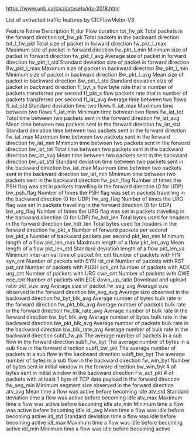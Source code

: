 https://www.unb.ca/cic/datasets/ids-2018.html

List of extracted traffic features by CICFlowMeter-V3

Feature Name	    Description
fl_dur	            Flow duration
tot_fw_pk	        Total packets in the forward direction
tot_bw_pk	        Total packets in the backward direction
tot_l_fw_pkt	    Total size of packet in forward direction
fw_pkt_l_max    	Maximum size of packet in forward direction
fw_pkt_l_min    	Minimum size of packet in forward direction
fw_pkt_l_avg    	Average size of packet in forward direction
fw_pkt_l_std    	Standard deviation size of packet in forward direction
Bw_pkt_l_max    	Maximum size of packet in backward direction
Bw_pkt_l_min    	Minimum size of packet in backward direction
Bw_pkt_l_avg    	Mean size of packet in backward direction
Bw_pkt_l_std    	Standard deviation size of packet in backward direction
fl_byt_s	        flow byte rate that is number of packets transferred per second
fl_pkt_s	        flow packets rate that is number of packets transferred per second
fl_iat_avg	        Average time between two flows
fl_iat_std	        Standard deviation time two flows
fl_iat_max	        Maximum time between two flows
fl_iat_min	        Minimum time between two flows
fw_iat_tot	        Total time between two packets sent in the forward direction
fw_iat_avg	        Mean time between two packets sent in the forward direction
fw_iat_std	        Standard deviation time between two packets sent in the forward direction
fw_iat_max	        Maximum time between two packets sent in the forward direction
fw_iat_min	        Minimum time between two packets sent in the forward direction
bw_iat_tot	        Total time between two packets sent in the backward direction
bw_iat_avg	        Mean time between two packets sent in the backward direction
bw_iat_std	        Standard deviation time between two packets sent in the backward direction
bw_iat_max	        Maximum time between two packets sent in the backward direction
bw_iat_min	        Minimum time between two packets sent in the backward direction
fw_psh_flag	        Number of times the PSH flag was set in packets travelling in the forward direction (0 for UDP)
bw_psh_flag	        Number of times the PSH flag was set in packets travelling in the backward direction (0 for UDP)
fw_urg_flag	        Number of times the URG flag was set in packets travelling in the forward direction (0 for UDP)
bw_urg_flag	        Number of times the URG flag was set in packets travelling in the backward direction (0 for UDP)
fw_hdr_len	        Total bytes used for headers in the forward direction
bw_hdr_len	        Total bytes used for headers in the forward direction
fw_pkt_s	        Number of forward packets per second
bw_pkt_s	        Number of backward packets per second
pkt_len_min	        Minimum length of a flow
pkt_len_max	        Maximum length of a flow
pkt_len_avg	        Mean length of a flow
pkt_len_std	        Standard deviation length of a flow
pkt_len_va	        Minimum inter-arrival time of packet
fin_cnt	            Number of packets with FIN
syn_cnt	            Number of packets with SYN
rst_cnt	            Number of packets with RST
pst_cnt	            Number of packets with PUSH
ack_cnt	            Number of packets with ACK
urg_cnt	            Number of packets with URG
cwe_cnt	            Number of packets with CWE
ece_cnt	            Number of packets with ECE
down_up_ratio	    Download and upload ratio
pkt_size_avg	    Average size of packet
fw_seg_avg	        Average size observed in the forward direction
bw_seg_avg	        Average size observed in the backward direction
fw_byt_blk_avg	    Average number of bytes bulk rate in the forward direction
fw_pkt_blk_avg	    Average number of packets bulk rate in the forward direction
fw_blk_rate_avg	    Average number of bulk rate in the forward direction
bw_byt_blk_avg	    Average number of bytes bulk rate in the backward direction
bw_pkt_blk_avg	    Average number of packets bulk rate in the backward direction
bw_blk_rate_avg	    Average number of bulk rate in the backward direction
subfl_fw_pk	        The average number of packets in a sub flow in the forward direction
subfl_fw_byt	    The average number of bytes in a sub flow in the forward direction
subfl_bw_pkt	    The average number of packets in a sub flow in the backward direction
subfl_bw_byt	    The average number of bytes in a sub flow in the backward direction
fw_win_byt	        Number of bytes sent in initial window in the forward direction
bw_win_byt	        # of bytes sent in initial window in the backward direction
Fw_act_pkt	        # of packets with at least 1 byte of TCP data payload in the forward direction
fw_seg_min	        Minimum segment size observed in the forward direction
atv_avg	            Mean time a flow was active before becoming idle
atv_std	            Standard deviation time a flow was active before becoming idle
atv_max	            Maximum time a flow was active before becoming idle
atv_min	            Minimum time a flow was active before becoming idle
idl_avg	            Mean time a flow was idle before becoming active
idl_std	            Standard deviation time a flow was idle before becoming active
idl_max	            Maximum time a flow was idle before becoming active
idl_min	            Minimum time a flow was idle before becoming active